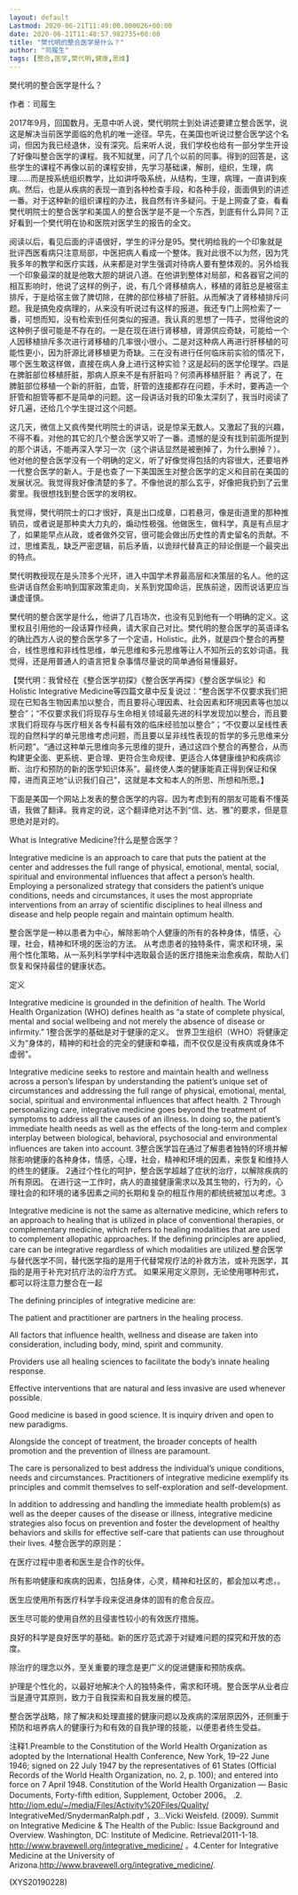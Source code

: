 ```yaml
---
layout: default
Lastmod: 2020-06-21T11:49:00.000026+00:00
date: 2020-06-21T11:48:57.982735+00:00
title: "樊代明的整合医学是什么？"
author: "司履生"
tags: [整合,医学,樊代明,健康,思维]
---
```


樊代明的整合医学是什么？

作者：司履生

2017年9月，回国数月。无意中听人说，樊代明院士到处讲述要建立整合医学，说这是解决当前医学面临的危机的唯一途径。早先，在美国也听说过整合医学这个名词，但因为我已经退休，没有深究。后来听人说，我们学校也给有一部分学生开设了好像叫整合医学的课程。我不知就里，问了几个以前的同事。得到的回答是，这些学生的课程不再像以前的课程安排，先学习基础课，解剖，组织，生理，病理……而是按系统组织教学，比如讲呼吸系统，从结构，生理，病理，一直讲到疾病。然后，也是从疾病的表现一直到各种检查手段，和各种手段，面面俱到的讲述一番。对于这种新的组织课程的办法，我自然有许多疑问。于是上网查了查，看看樊代明院士的整合医学和美国人的整合医学是不是一个东西，到底有什么异同？正好看到一个樊代明在协和医院对医学生的报告的全文。

阅读以后，看见后面的评语很好，学生的评分是95。樊代明给我的一个印象就是批评西医看病只注意局部，中医把病人看成一个整体。我对此很不以为然，因为凭我多年的教学和医疗实践，从来都是对学生强调对待病人要有整体观的。另外给我一个印象最深的就是他敢大胆的胡说八道。在他讲到整体对局部，和各器官之间的相互影响时，他说了这样的例子，说，有几个肾移植病人，移植的肾脏总是被宿主排斥，于是给宿主做了脾切除，在脾的部位移植了肝脏。从而解决了肾移植排斥问题。我是搞免疫病理的，从来没有听说过有这样的报道。我还专门上网检索了一番，可想而知，没有检索到任何类似的报道。我认真的思想了一阵子，觉得他说的这种例子很可能是不存在的。一是在现在进行肾移植，肾源供应奇缺，可能给一个人因移植排斥多次进行肾移植的几率很小很小。二是对这种病人再进行肝移植的可能性更小，因为肝源比肾移植更为奇缺。三在没有进行任何临床前实验的情况下，哪个医生敢这样做，直接在病人身上进行这种实验？这是起码的医学伦理学。四是在脾脏部位移植肝脏，那病人原来不是有肝脏吗？何须再移植肝脏？ 再说了，在脾脏部位移植一个新的肝脏，血管，肝管的连接都存在问题，手术时，要再造一个肝管和胆管等都不是简单的问题。这一段讲话对我的印象太深刻了，我当时阅读了好几遍，还给几个学生提过这个问题。

这几天，微信上又疯传樊代明院士的讲话，说是惊呆无数人。又激起了我的兴趣，不得不看。对他的其它的几个整合医学又听了一番。遗憾的是没有找到前面所提到的那个讲话，不能再深入学习一次（这个讲话显然是被删掉了，为什么删掉？）。他对他的整合医学没有一个明确的定义，听了好像觉得包括的内容很大，还要培养一代整合医学的新人。于是也查了一下美国医生对整合医学的定义和目前在美国的发展状况。我觉得我好像清楚的多了。不像他说的那么玄乎，好像把我扔到了云里雾里。我很想找到整合医学的发明权。

我觉得，樊代明院士的口才很好，真是出口成章，口若悬河，像是街道里的那种推销员，或者说是那种卖大力丸的，煽动性极强。他做医生，做科学，真是有点屈才了，如果能早点从政，或者做外交官，很可能会做出历史性的青史留名的贡献。不过，思维紊乱，缺乏严密逻辑，前后矛盾，以诡辩代替真正的辩论倒是一个最突出的特点。

樊代明教授现在是头顶多个光环，进入中国学术界最高层和决策层的名人。他的这些讲话自然会影响到国家政策走向，关系到党国命运，民族前途，因而说话更应当谦虚谨慎。

樊代明的整合医学是什么，他讲了几百场次，也没有见到他有一个明确的定义。这里权且引用他的一段话算作经典，请大家自己对比。樊代明的整合医学的英语译名的确比西方人说的整合医学多了一个定语，Holistic。此外，就是四个整合的再整合，线性思维和非线性思维，单元思维和多元思维等让人不知所云的玄妙词语。我觉得，还是用普通人的语言把复杂事情尽量说的简单通俗易懂最好。

【樊代明：我曾经在《整合医学初探》《整合医学再探》《整合医学纵论》和Holistic Integrative Medicine等四篇文章中反复说过：“整合医学不仅要求我们把现在已知各生物因素加以整合，而且要将心理因素、社会因素和环境因素等也加以整合”；“不仅要求我们将现存与生命相关领域最先进的科学发现加以整合，而且要求我们将现存与医疗相关各专科最有效的临床经验加以整合”；“不仅要以呈线性表现的自然科学的单元思维考虑问题，而且要以呈非线性表现的哲学的多元思维来分析问题”。“通过这种单元思维向多元思维的提升，通过这四个整合的再整合，从而构建更全面、更系统、更合理、更符合生命规律、更适合人体健康维护和疾病诊断、治疗和预防的新的医学知识体系”。最终使人类的健康能真正得到保证和保障，进而真正地“认识我们自己”，这就是本文和本人的所思、所想和所愿。】

下面是美国一个网站上发表的整合医学的内容。因为考虑到有的朋友可能看不懂英语，我做了翻译。我肯定的说，这个翻译绝对达不到“信、达、雅”的要求，但是意思绝对是对的。

What is Integrative Medicine?什么是整合医学？

Integrative medicine is an approach to care that puts the patient at the center and addresses the full range of physical, emotional, mental, social, spiritual and environmental influences that affect a person’s health. Employing a personalized strategy that considers the patient’s unique conditions, needs and circumstances, it uses the most appropriate interventions from an array of scientific disciplines to heal illness and disease and help people regain and maintain optimum health.

整合医学是一种以患者为中心，解除影响个人健康的所有的各种身体，情感，心理，社会，精神和环境的医治的方法。 从考虑患者的独特条件，需求和环境，采用个性化策略，从一系列科学学科中选取最合适的医疗措施来治愈疾病，帮助人们恢复和保持最佳的健康状态。

定义

Integrative medicine is grounded in the definition of health. The World Health Organization (WHO) defines health as “a state of complete physical, mental and social wellbeing and not merely the absence of disease or infirmity.” 1整合医学的基础是对于健康的定义。 世界卫生组织（WHO）将健康定义为“身体的，精神的和社会的完全的健康和幸福，而不仅仅是没有疾病或身体不虚弱”。

Integrative medicine seeks to restore and maintain health and wellness across a person’s lifespan by understanding the patient’s unique set of circumstances and addressing the full range of physical, emotional, mental, social, spiritual and environmental influences that affect health. 2 Through personalizing care, integrative medicine goes beyond the treatment of symptoms to address all the causes of an illness. In doing so, the patient’s immediate health needs as well as the effects of the long-term and complex interplay between biological, behavioral, psychosocial and environmental influences are taken into account. 3整合医学旨在通过了解患者独特的环境并解除影响健康的各种身体，情感，心理，社会，精神和环境的因素，来恢复和维持人的终生的健康。 2通过个性化的呵护，整合医学超越了症状的治疗，以解除疾病的所有原因。 在进行这一工作时，病人的直接健康需求以及其生物的，行为的，心理社会的和环境的诸多因素之间的长期和复杂的相互作用的都统统被加以考虑。3

Integrative medicine is not the same as alternative medicine, which refers to an approach to healing that is utilized in place of conventional therapies, or complementary medicine, which refers to healing modalities that are used to complement allopathic approaches. If the defining principles are applied, care can be integrative regardless of which modalities are utilized.整合医学与替代医学不同，替代医学指的是用于代替常规疗法的补救方法，或补充医学，其指的是用于补充对抗疗法的治疗方式。 如果采用定义原则，无论使用哪种形式，都可以将注意力整合在一起

The defining principles of integrative medicine are:

The patient and practitioner are partners in the healing process.

All factors that influence health, wellness and disease are taken into consideration, including body, mind, spirit and community.

Providers use all healing sciences to facilitate the body’s innate healing response.

Effective interventions that are natural and less invasive are used whenever possible.

Good medicine is based in good science. It is inquiry driven and open to new paradigms.

Alongside the concept of treatment, the broader concepts of health promotion and the prevention of illness are paramount.

The care is personalized to best address the individual’s unique conditions, needs and circumstances. Practitioners of integrative medicine exemplify its principles and commit themselves to self-exploration and self-development.

In addition to addressing and handling the immediate health problem(s) as well as the deeper causes of the disease or illness, integrative medicine strategies also focus on prevention and foster the development of healthy behaviors and skills for effective self-care that patients can use throughout their lives. 4整合医学的原则是：

在医疗过程中患者和医生是合作的伙伴。

所有影响健康和疾病的因素，包括身体，心灵，精神和社区的，都会加以考虑，。

医生应使用所有医疗科学手段来促进身体的固有的愈合反应。

医生尽可能的使用自然的且侵害性较小的有效医疗措施。

良好的科学是良好医学的基础。新的医疗范式源于对疑难问题的探究和开放的态度。

除治疗的理念以外，至关重要的理念是更广义的促进健康和预防疾病。

护理是个性化的，以最好地解决个人的独特条件，需求和环境。整合医学从业者应当是遵守其原则，致力于自我探索和自我发展的模范。

整合医学战略，除了解决和处理直接的健康问题以及疾病的深层原因外，还侧重于预防和培养病人的健康行为和有效的自我护理的技能，以便患者终生受益。

注释1.Preamble to the Constitution of the World Health Organization as adopted by the International Health Conference, New York, 19–22 June 1946; signed on 22 July 1947 by the representatives of 61 States (Official Records of the World Health Organization, no. 2, p. 100); and entered into force on 7 April 1948. Constitution of the World Health Organization — Basic Documents, Forty-fifth edition, Supplement, October 2006。 .2. http://iom.edu/~/media/Files/Activity%20Files/Quality/ IntegrativeMed/SnydermanRalph.pdf ，3...Vicki Weisfeld. (2009). Summit on Integrative Medicine & The Health of the Public: Issue Background and Overview. Washington, DC: Institute of Medicine. Retrieval2011-1-18. http://www.bravewell.org/integrative_medicine/ 。4.Center for Integrative Medicine at the University of Arizona.http://www.bravewell.org/integrative_medicine/.

(XYS20190228)

